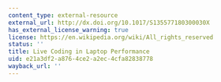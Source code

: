 ```yaml
---
content_type: external-resource
external_url: http://dx.doi.org/10.1017/S135577180300030X
has_external_license_warning: true
license: https://en.wikipedia.org/wiki/All_rights_reserved
status: ''
title: Live Coding in Laptop Performance
uid: e21a3df2-a876-4ce2-a2ec-4cfa82838778
wayback_url: ''
---
```

